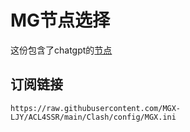 # MG节点选择
这份包含了chatgpt的[节点](https://raw.githubusercontent.com/MGX-LJY/ACL4SSR/main/Clash/config/MGX.ini)
## 订阅链接
```
https://raw.githubusercontent.com/MGX-LJY/ACL4SSR/main/Clash/config/MGX.ini
```

